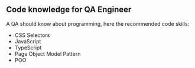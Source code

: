 ## Code knowledge for QA Engineer

A QA should know about programming, here the recommended code skills:

- CSS Selectors
- JavaScript 
- TypeScript
- Page Object Model Pattern
- POO